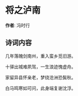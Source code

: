 # 将之泸南

**作者**: 冯时行

## 诗词内容

几年落魄剑南州，重入蛮乡觅旧游。

十驿出城难夙驾，一生浪迹愧虚舟。

家留异县怀亲老，梦绕沧洲恐鬓秋。

白马鸣寒如可问，此身端复谢沈浮。

